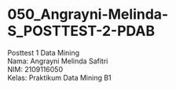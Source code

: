 # 050_Angrayni-Melinda-S_POSTTEST-2-PDAB <br>

Posttest 1 Data Mining <br>
Nama: Angrayni Melinda Safitri <br>
NIM: 2109116050 <br>
Kelas: Praktikum Data Mining B1

